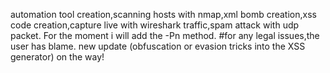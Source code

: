 automation tool creation,scanning hosts with nmap,xml bomb creation,xss code creation,capture live with wireshark traffic,spam attack with udp packet. For the moment i will add the -Pn method.
#for any legal issues,the user has blame. new update (obfuscation or evasion tricks into the XSS generator) on the way!
